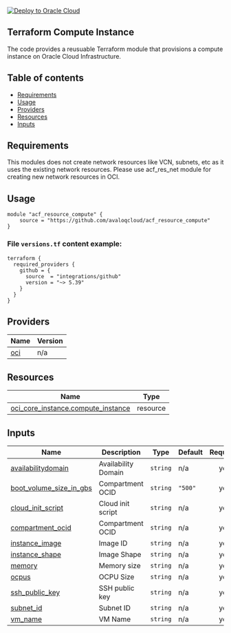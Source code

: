 [![Deploy to Oracle Cloud](https://oci-resourcemanager-plugin.plugins.oci.oraclecloud.com/latest/deploy-to-oracle-cloud.svg)](https://cloud.oracle.com/resourcemanager/stacks/create?zipUrl=https://github.com/avaloqcloud/acf_resource_compute/archive/refs/tags/0.1.0.zip)

## Terraform Compute Instance 
The code provides a reusuable Terraform module that provisions a compute instance on Oracle Cloud Infrastructure.   

## Table of contents

* [Requirements](#requirements)
* [Usage](#usage)
* [Providers](#providers)
* [Resources](#resources)
* [Inputs](#inputs)
  

## Requirements
This modules does not create network resources like VCN, subnets, etc as it uses the existing network resources. Please use acf_res_net module for creating new network resources in OCI. 


## Usage
 
    module "acf_resource_compute" {
        source = "https://github.com/avaloqcloud/acf_resource_compute"
    }

### File `versions.tf` content example:

```hcl
terraform {
  required_providers {
    github = {
      source  = "integrations/github"
      version = "~> 5.39"
    }
  }
}
```

## Providers

| Name | Version |
|------|---------|
| <a name="provider_oci"></a> [oci](#provider\_oci) | n/a |


## Resources

| Name | Type |
|------|------|
| [oci_core_instance.compute_instance](https://registry.terraform.io/providers/hashicorp/oci/latest/docs/resources/core_instance) | resource |



## Inputs

| Name | Description | Type | Default | Required |
|------|-------------|------|---------|:--------:|
| <a name="input_availabilitydomain"></a> [availabilitydomain](#input\_availabilitydomain) | Availability Domain | `string` | n/a | yes |
| <a name="input_boot_volume_size_in_gbs"></a> [boot\_volume\_size\_in\_gbs](#input\_boot\_volume\_size\_in\_gbs) | Compartment OCID | `string` | `"500"` | yes |
| <a name="input_cloud_init_script"></a> [cloud\_init\_script](#input\_cloud\_init\_script) | Cloud init script | `string` | n/a | yes |
| <a name="input_compartment_ocid"></a> [compartment\_ocid](#input\_compartment\_ocid) | Compartment OCID | `string` | n/a | yes |
| <a name="input_instance_image"></a> [instance\_image](#input\_instance\_image) | Image ID | `string` | n/a | yes |
| <a name="input_instance_shape"></a> [instance\_shape](#input\_instance\_shape) | Image Shape | `string` | n/a | yes |
| <a name="input_memory"></a> [memory](#input\_memory) | Memory size | `string` | n/a | yes |
| <a name="input_ocpus"></a> [ocpus](#input\_ocpus) | OCPU Size | `string` | n/a | yes |
| <a name="input_ssh_public_key"></a> [ssh\_public\_key](#input\_ssh\_public\_key) | SSH public key | `string` | n/a | yes |
| <a name="input_subnet_id"></a> [subnet\_id](#input\_subnet\_id) | Subnet ID | `string` | n/a | yes |
| <a name="input_vm_name"></a> [vm\_name](#input\_vm\_name) | VM Name | `string` | n/a | yes |

